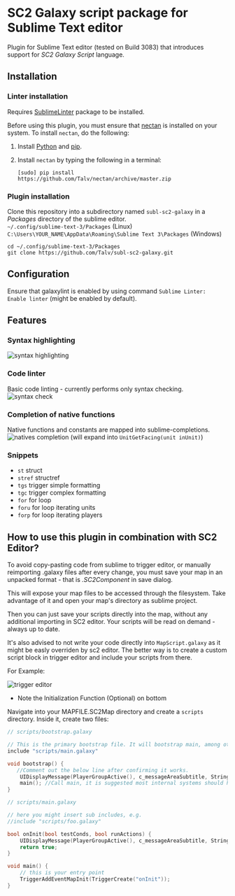 # SC2 Galaxy script package for Sublime Text editor
Plugin for Sublime Text editor (tested on Build 3083) that introduces support for *SC2 Galaxy Script* language.

## Installation

### Linter installation

Requires [SublimeLinter](http://www.sublimelinter.com/en/latest/installation.html#installing-via-pc) package to be installed.

Before using this plugin, you must ensure that [nectan](https://github.com/Talv/nectan) is installed on your system. To install `nectan`, do the following:

1. Install [Python](http://python.org/download/) and [pip](http://www.pip-installer.org/en/latest/installing.html).

1. Install `nectan` by typing the following in a terminal:
   ```
   [sudo] pip install https://github.com/Talv/nectan/archive/master.zip
   ```

### Plugin installation
Clone this repository into a subdirectory named `subl-sc2-galaxy` in a *Packages* directory of the sublime editor.  
```~/.config/sublime-text-3/Packages``` (Linux)  
```C:\Users\YOUR_NAME\AppData\Roaming\Sublime Text 3\Packages``` (Windows)
```
cd ~/.config/sublime-text-3/Packages
git clone https://github.com/Talv/subl-sc2-galaxy.git
```

## Configuration
Ensure that galaxylint is enabled by using command `Sublime Linter: Enable linter` (might be enabled by default).

## Features

### Syntax highlighting
![syntax highlighting](https://cloud.githubusercontent.com/assets/6976458/11614372/276ccbf4-9c41-11e5-8648-7f708e5df3fa.png)


### Code linter
Basic code linting - currently performs only syntax checking.
![syntax check](https://cloud.githubusercontent.com/assets/6976458/11614383/79b648fe-9c41-11e5-89b8-ca2becee2153.png)

### Completion of native functions
Native functions and constants are mapped into sublime-completions.
![natives completion](https://cloud.githubusercontent.com/assets/6976458/11614389/bba6f510-9c41-11e5-9d00-46ef7afa8ad6.png)
(will expand into `UnitGetFacing(unit inUnit)`)

### Snippets

 * `st` struct
 * `stref` structref
 * `tgs` trigger simple formatting
 * `tgc` trigger complex formatting
 * `for` for loop
 * `foru` for loop iterating units
 * `forp` for loop iterating players

## How to use this plugin in combination with SC2 Editor?
To avoid copy-pasting code from sublime to trigger editor, or manually reimporting .galaxy files after every change, you must save your map in an unpacked format - that is *.SC2Component* in save dialog.

This will expose your map files to be accessed through the filesystem. Take advantage of it and open your map's directory as sublime project.

Then you can just save your scripts directly into the map, without any additional importing in SC2 editor. Your scripts will be read on demand - always up to date.

It's also advised to not write your code directly into `MapScript.galaxy` as it might be easly overriden by sc2 editor. The better way is to create a custom script block in trigger editor and include your scripts from there. 

For Example:

![trigger editor](https://cloud.githubusercontent.com/assets/6976458/11614705/a03daefa-9c4a-11e5-95de-9b2bd1780dec.png)
* Note the Initialization Function (Optional) on bottom

Navigate into your MAPFILE.SC2Map directory and create a `scripts` directory. Inside it, create two files:
```c
// scripts/bootstrap.galaxy

// This is the primary bootstrap file. It will bootstrap main, among other required environment files needed.
include "scripts/main.galaxy"

void bootstrap() {
   //Comment out the below line after confirming it works.
	UIDisplayMessage(PlayerGroupActive(), c_messageAreaSubtitle, StringToText("Bootstrap"));
	main(); //Call main, it is suggested most internal systems should hook off main's initialization.
}
```

```c
// scripts/main.galaxy

// here you might insert sub includes, e.g.
//include "scripts/foo.galaxy"

bool onInit(bool testConds, bool runActions) {
    UIDisplayMessage(PlayerGroupActive(), c_messageAreaSubtitle, StringToText("HELLO WORLD"));
    return true;
}

void main() {
    // this is your entry point
    TriggerAddEventMapInit(TriggerCreate("onInit"));
}
```
